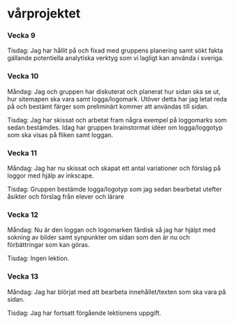 # vårprojektet

### Vecka 9

Tisdag: Jag har hållit på och fixad med gruppens planering samt sökt fakta gällande potentiella analytiska verktyg som vi lagligt kan använda i sveriga.

### Vecka 10

Måndag: Jag och gruppen har diskuterat och planerat hur sidan ska se ut, hur sitemapen ska vara samt logga/logomark. Utöver detta har jag letat reda på och bestämt färger som preliminärt kommer att användas till sidan.

Tisdag: Jag har skissat och arbetat fram några exempel på loggomarks som sedan bestämdes. Idag har gruppen brainstormat idéer om logga/loggotyp som ska visas på fliken samt loggan.

### Vecka 11

Måndag: Jag har nu skissat och skapat ett antal variationer och förslag på loggor med hjälp av inkscape.

Tisdag: Gruppen bestämde logga/logotyp som jag sedan bearbetat utefter åsikter och förslag från elever och lärare

### Vecka 12

Måndag: Nu är den loggan och logomarken färdisk så jag har hjälpt med sokning av bilder samt synpunkter om sidan som den är nu och förbättringar som kan göras.

Tisdag: Ingen lektion.

### Vecka 13

Måndag: Jag har blörjat med att bearbeta innehållet/texten som ska vara på sidan.

Tisdag: Jag har fortsatt förgående lektionens uppgift.
